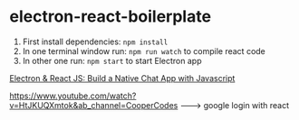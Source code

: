 # electron-react-boilerplate

1. First install dependencies: `npm install` </br>
2. In one terminal window run: `npm run watch` to compile react code <br/>
3. In other one run: `npm start` to start Electron app

[Electron & React JS: Build a Native Chat App with Javascript
](https://www.udemy.com/course/electron-react-js-build-a-native-chat-app-with-javascript/?referralCode=F5BF439DB5494218B31C)

https://www.youtube.com/watch?v=HtJKUQXmtok&ab_channel=CooperCodes ---> google login with react
